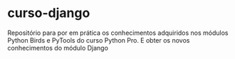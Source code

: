 # curso-django
Repositório para por em prática os conhecimentos adquiridos nos módulos Python Birds e PyTools do curso Python Pro. E obter os novos conhecimentos do módulo Django
